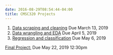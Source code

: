 ```yaml
---
date: 2016-08-29T08:54:44-04:00
title: CMSC320 Projects
---
```


1. [Data scraping and cleaning](project1/) Due March 13, 2019  
2. [Data wrangling and EDA](project2/) Due April 5, 2019   
3. [Regression and classification](project3/) Due May 6, 2019  

<!--
4. [Interactive data visualization and mapping](project4/) Due May 10, 2018
-->

[Final Project:](final_project/) Due May 22, 2019 12:30pm
